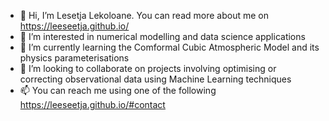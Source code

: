 - 👋 Hi, I’m Lesetja Lekoloane. You can read more about me on https://leeseetja.github.io/
- 👀 I’m interested in numerical modelling and data science applications
- 🌱 I’m currently learning the Comformal Cubic Atmospheric Model and its physics parameterisations
- 💞️ I’m looking to collaborate on projects involving optimising or correcting observational data using Machine Learning techniques
- 📫 You can reach me using one of the following https://leeseetja.github.io/#contact

<!---
leeseetja/leeseetja is a ✨ special ✨ repository because its `README.md` (this file) appears on your GitHub profile.
You can click the Preview link to take a look at your changes.
--->
